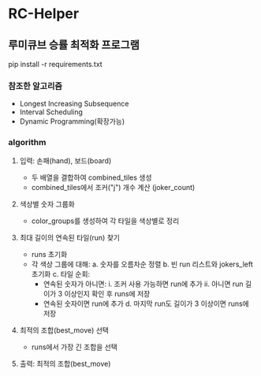 # RC-Helper
루미큐브 승률 최적화 프로그램
--
pip install -r requirements.txt

### 참조한 알고리즘
   - Longest Increasing Subsequence
   - Interval Scheduling
   - Dynamic Programming(확장가능)


### algorithm
1. 입력: 손패(hand), 보드(board)
   - 두 배열을 결합하여 combined_tiles 생성
   - combined_tiles에서 조커("j") 개수 계산 (joker_count)

2. 색상별 숫자 그룹화
   - color_groups를 생성하여 각 타일을 색상별로 정리

3. 최대 길이의 연속된 타일(run) 찾기
   - runs 초기화
   - 각 색상 그룹에 대해:
     a. 숫자를 오름차순 정렬
     b. 빈 run 리스트와 jokers_left 초기화
     c. 타일 순회:
        - 연속된 숫자가 아니면:
          i. 조커 사용 가능하면 run에 추가
          ii. 아니면 run 길이가 3 이상인지 확인 후 runs에 저장
        - 연속된 숫자이면 run에 추가
     d. 마지막 run도 길이가 3 이상이면 runs에 저장

4. 최적의 조합(best_move) 선택
   - runs에서 가장 긴 조합을 선택

5. 출력: 최적의 조합(best_move)
